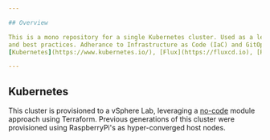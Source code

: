 ```yaml
---

## Overview

This is a mono repository for a single Kubernetes cluster. Used as a learning and education project that provided a hands-on approach for mastering Kubernetes cluster configuratins
and best practices. Adherance to Infrastructure as Code (IaC) and GitOps practices by using tools like [Terraform](https://www.terraform.io/), [Ansible](https://www.ansible.com/),
[Kubernetes](https://www.kubernetes.io/), [Flux](https://fluxcd.io), [Renovate](https://www.mend.io/renovate/) and [GitHub Actions](https://github.com/features/actions).

---
```


## Kubernetes

This cluster is provisioned to a vSphere Lab, leveraging a [no-code](https://developer.hashicorp.com/terraform/tutorials/cloud/no-code-provisioning) module approach using Terraform.
Previous generations of this cluster were provisioned using RaspberryPi's as hyper-converged host nodes.
